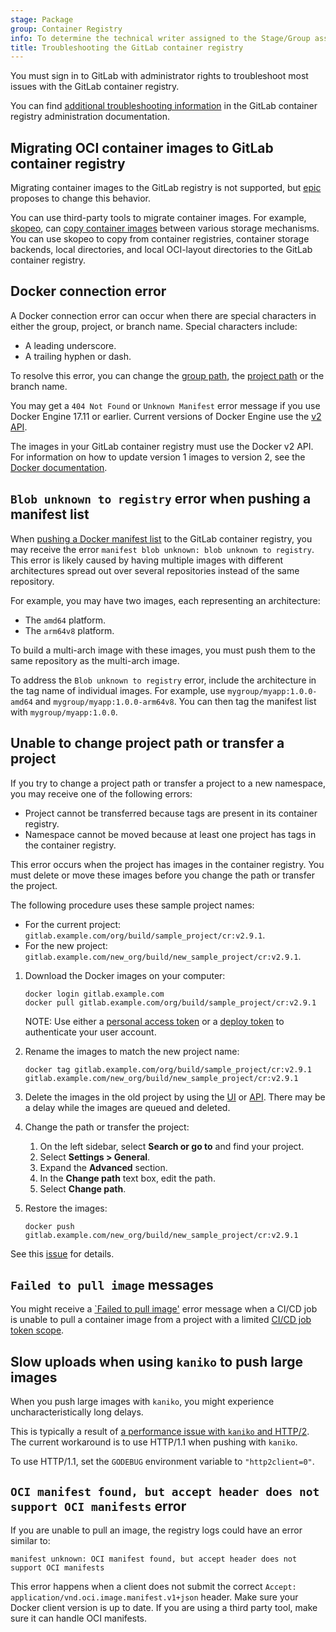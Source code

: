 ```yaml
---
stage: Package
group: Container Registry
info: To determine the technical writer assigned to the Stage/Group associated with this page, see https://handbook.gitlab.com/handbook/product/ux/technical-writing/#assignments
title: Troubleshooting the GitLab container registry
---
```


You must sign in to GitLab with administrator rights to troubleshoot most issues with the GitLab container registry.

You can find [additional troubleshooting information](../../../administration/packages/container_registry_troubleshooting.md) in the GitLab container registry administration documentation.

## Migrating OCI container images to GitLab container registry

Migrating container images to the GitLab registry is not supported, but [epic](https://gitlab.com/groups/gitlab-org/-/epics/5210) proposes to change this behavior.

You can use third-party tools to migrate container images. For example, [skopeo](https://github.com/containers/skopeo), can [copy container images](https://github.com/containers/skopeo#copying-images) between various storage mechanisms. You can use skopeo to copy from container registries, container storage backends, local directories, and local OCI-layout directories to the GitLab container registry.

## Docker connection error

A Docker connection error can occur when there are special characters in either the group,
project, or branch name. Special characters include:

- A leading underscore.
- A trailing hyphen or dash.

To resolve this error, you can change the [group path](../../group/manage.md#change-a-groups-path),
the [project path](../../project/working_with_projects.md#rename-a-repository) or the branch name.

You may get a `404 Not Found` or `Unknown Manifest` error message if you use
Docker Engine 17.11 or earlier. Current versions of Docker Engine use
the [v2 API](https://distribution.github.io/distribution/spec/manifest-v2-2/).

The images in your GitLab container registry must use the Docker v2 API.
For information on how to update version 1 images to version 2, see the [Docker documentation](https://distribution.github.io/distribution/spec/deprecated-schema-v1/).

## `Blob unknown to registry` error when pushing a manifest list

When [pushing a Docker manifest list](https://docs.docker.com/reference/cli/docker/manifest/#create-and-push-a-manifest-list)
to the GitLab container registry, you may receive the error
`manifest blob unknown: blob unknown to registry`. This error is likely caused by having multiple images
with different architectures spread out over several repositories instead of the same repository.

For example, you may have two images, each representing an architecture:

- The `amd64` platform.
- The `arm64v8` platform.

To build a multi-arch image with these images, you must push them to the same repository as the
multi-arch image.

To address the `Blob unknown to registry` error, include the architecture in the tag name of
individual images. For example, use `mygroup/myapp:1.0.0-amd64` and `mygroup/myapp:1.0.0-arm64v8`.
You can then tag the manifest list with `mygroup/myapp:1.0.0`.

## Unable to change project path or transfer a project

If you try to change a project path or transfer a project to a new namespace,
you may receive one of the following errors:

- Project cannot be transferred because tags are present in its container registry.
- Namespace cannot be moved because at least one project has tags in the container registry.

This error occurs when the project has images in the container registry.
You must delete or move these images before you change the path or transfer
the project.

The following procedure uses these sample project names:

- For the current project: `gitlab.example.com/org/build/sample_project/cr:v2.9.1`.
- For the new project: `gitlab.example.com/new_org/build/new_sample_project/cr:v2.9.1`.

1. Download the Docker images on your computer:

   ```shell
   docker login gitlab.example.com
   docker pull gitlab.example.com/org/build/sample_project/cr:v2.9.1
   ```

   NOTE:
   Use either a [personal access token](../../profile/personal_access_tokens.md) or a
   [deploy token](../../project/deploy_tokens/_index.md) to authenticate your user account.

1. Rename the images to match the new project name:

   ```shell
   docker tag gitlab.example.com/org/build/sample_project/cr:v2.9.1 gitlab.example.com/new_org/build/new_sample_project/cr:v2.9.1
   ```

1. Delete the images in the old project by using the [UI](delete_container_registry_images.md) or [API](../../../api/packages.md#delete-a-project-package).
   There may be a delay while the images are queued and deleted.
1. Change the path or transfer the project:

   1. On the left sidebar, select **Search or go to** and find your project.
   1. Select **Settings > General**.
   1. Expand the **Advanced** section.
   1. In the **Change path** text box, edit the path.
   1. Select **Change path**.

1. Restore the images:

   ```shell
   docker push gitlab.example.com/new_org/build/new_sample_project/cr:v2.9.1
   ```

See this [issue](https://gitlab.com/gitlab-org/gitlab/-/issues/18383) for details.

## `Failed to pull image` messages

You might receive a [`Failed to pull image'](../../../ci/debugging.md#failed-to-pull-image-messages)
error message when a CI/CD job is unable to pull a container image from a project with a limited
[CI/CD job token scope](../../../ci/jobs/ci_job_token.md#limit-job-token-scope-for-public-or-internal-projects).

## Slow uploads when using `kaniko` to push large images

When you push large images with `kaniko`, you might experience uncharacteristically long delays.

This is typically a result of [a performance issue with `kaniko` and HTTP/2](https://github.com/GoogleContainerTools/kaniko/issues/2751).
The current workaround is to use HTTP/1.1 when pushing with `kaniko`.

To use HTTP/1.1, set the `GODEBUG` environment variable to `"http2client=0"`.

## `OCI manifest found, but accept header does not support OCI manifests` error

If you are unable to pull an image, the registry logs could have an error similar to:

```plaintext
manifest unknown: OCI manifest found, but accept header does not support OCI manifests
```

This error happens when a client does not submit the correct `Accept: application/vnd.oci.image.manifest.v1+json`
header. Make sure your Docker client version is up to date. If you are using a third party tool,
make sure it can handle OCI manifests.
